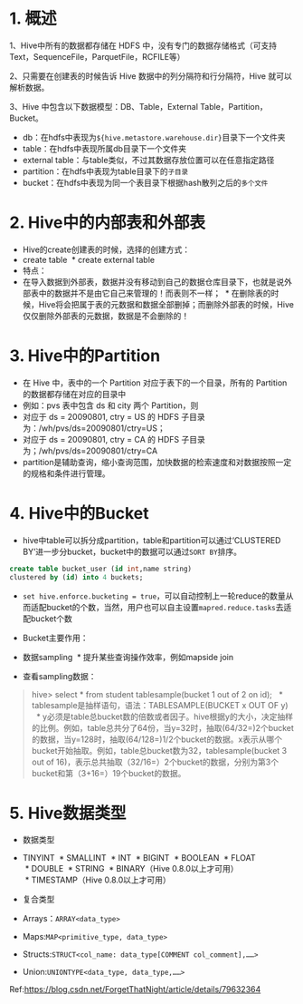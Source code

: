 # 1. 概述

1、Hive中所有的数据都存储在 HDFS 中，没有专门的数据存储格式（可支持Text，SequenceFile，ParquetFile，RCFILE等）

2、只需要在创建表的时候告诉 Hive 数据中的列分隔符和行分隔符，Hive 就可以解析数据。

3、Hive 中包含以下数据模型：DB、Table，External Table，Partition，Bucket。

- db：在hdfs中表现为`${hive.metastore.warehouse.dir}`目录下一个文件夹
- table：在hdfs中表现所属db目录下一个文件夹
- external table：与table类似，不过其数据存放位置可以在任意指定路径
- partition：在hdfs中表现为table目录下的`子目录`
- bucket：在hdfs中表现为同一个表目录下根据hash散列之后的`多个文件`

# 2. Hive中的内部表和外部表

* Hive的create创建表的时候，选择的创建方式：
 * create table
 * create external table
* 特点：
 * 在导入数据到外部表，数据并没有移动到自己的数据仓库目录下，也就是说外部表中的数据并不是由它自己来管理的！而表则不一样；
 * 在删除表的时候，Hive将会把属于表的元数据和数据全部删掉；而删除外部表的时候，Hive仅仅删除外部表的元数据，数据是不会删除的！

# 3. Hive中的Partition

* 在 Hive 中，表中的一个 Partition 对应于表下的一个目录，所有的 Partition 的数据都存储在对应的目录中
 * 例如：pvs 表中包含 ds 和 city 两个 Partition，则
 * 对应于 ds = 20090801, ctry = US 的 HDFS 子目录为：/wh/pvs/ds=20090801/ctry=US；
 * 对应于 ds = 20090801, ctry = CA 的 HDFS 子目录为；/wh/pvs/ds=20090801/ctry=CA
* partition是辅助查询，缩小查询范围，加快数据的检索速度和对数据按照一定的规格和条件进行管理。

# 4. Hive中的Bucket

* hive中table可以拆分成partition，table和partition可以通过‘CLUSTERED BY’进一步分bucket，bucket中的数据可以通过`SORT BY`排序。
```sql
create table bucket_user (id int,name string)
clustered by (id) into 4 buckets;
```
* `set hive.enforce.bucketing = true`，可以自动控制上一轮reduce的数量从而适配bucket的个数，当然，用户也可以自主设置`mapred.reduce.tasks`去适配bucket个数

* Bucket主要作用：
 * 数据sampling
 * 提升某些查询操作效率，例如mapside join

* 查看sampling数据：
> hive> select * from student tablesample(bucket 1 out of 2 on id);
  * tablesample是抽样语句，语法：TABLESAMPLE(BUCKET x OUT OF y)
  * y必须是table总bucket数的倍数或者因子。hive根据y的大小，决定抽样的比例。例如，table总共分了64份，当y=32时，抽取(64/32=)2个bucket的数据，当y=128时，抽取(64/128=)1/2个bucket的数据。x表示从哪个bucket开始抽取。例如，table总bucket数为32，tablesample(bucket 3 out of 16)，表示总共抽取（32/16=）2个bucket的数据，分别为第3个bucket和第（3+16=）19个bucket的数据。

# 5. Hive数据类型

* 数据类型
 * TINYINT
 * SMALLINT
 * INT
 * BIGINT
 * BOOLEAN
 * FLOAT
 * DOUBLE
 * STRING
 * BINARY（Hive 0.8.0以上才可用）
 * TIMESTAMP（Hive 0.8.0以上才可用）

* 复合类型
 * Arrays：`ARRAY<data_type>`
 * Maps:`MAP<primitive_type, data_type>`
 * Structs:`STRUCT<col_name: data_type[COMMENT col_comment],……>`
 * Union:`UNIONTYPE<data_type, data_type,……>`


Ref:https://blog.csdn.net/ForgetThatNight/article/details/79632364
